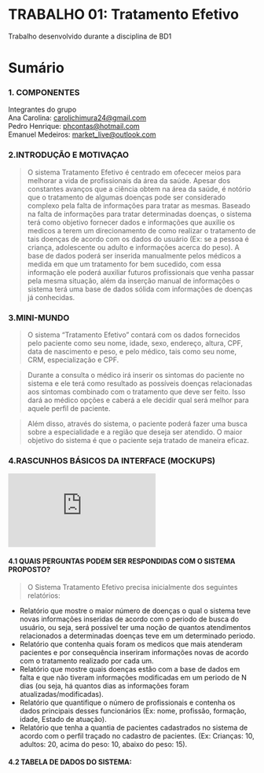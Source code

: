 # TRABALHO 01: Tratamento Efetivo
Trabalho desenvolvido durante a disciplina de BD1

# Sumário

### 1. COMPONENTES<br>
Integrantes do grupo<br>
Ana Carolina: carolichimura24@gmail.com<br>
Pedro Henrique: phcontas@hotmail.com<br>
Emanuel Medeiros: market_live@outlook.com

### 2.INTRODUÇÃO E MOTIVAÇAO<br>
>O sistema Tratamento Efetivo é centrado em ofececer meios para melhorar a vida de profissionais da área da saúde. Apesar dos constantes avanços que a ciência obtem na área da saúde, é notório que o tratamento de algumas doenças pode ser considerado complexo pela falta de informações para tratar as mesmas.
Baseado na falta de informações para tratar determinadas doenças, o sistema terá como objetivo fornecer dados e informações que auxilie os medicos a terem um direcionamento de como realizar o tratamento de tais doenças de acordo com os dados do usuário (Ex: se a pessoa é criança, adolescente ou adulto e informações acerca do peso). A base de dados poderá ser inserida manualmente pelos médicos a medida em que um tratamento for bem sucedido, com essa informação ele poderá auxiliar futuros profissionais que venha passar pela mesma situação, além da inserção manual de informações o sistema terá uma base de dados sólida com informações de doenças já conhecidas.

 

### 3.MINI-MUNDO <br>

> O sistema “Tratamento Efetivo” contará com os dados fornecidos pelo paciente como seu nome, idade, sexo, endereço, altura, CPF, data de nascimento e peso, e pelo médico, tais como seu nome, CRM, especialização e CPF.

>Durante a consulta o médico irá inserir os sintomas do paciente no sistema e ele terá como resultado as possíveis doenças relacionadas aos sintomas combinado com o tratamento que deve ser  feito. Isso dará ao médico opções e caberá a ele decidir qual será melhor para aquele perfil de paciente. 

>Além disso, através do sistema, o paciente poderá fazer uma busca sobre a especialidade e a região que deseja ser atendido.
O maior objetivo do sistema é que o paciente seja tratado de maneira eficaz.

### 4.RASCUNHOS BÁSICOS DA INTERFACE (MOCKUPS)<br>

![Arquivo PDF do Protótipo Balsamiq feito para o Sistema Tratamento Efetivo](https://github.com/Ana-Ichimura/Tratamento-Efetivo/blob/master/Telas%20projeto%20BD1%20v2.0.pdf)

#### 4.1 QUAIS PERGUNTAS PODEM SER RESPONDIDAS COM O SISTEMA PROPOSTO?
    
> O Sistema Tratamento Efetivo precisa inicialmente dos seguintes relatórios:
* Relatório que mostre o maior número de doenças o qual o sistema teve novas informações inseridas de acordo com o periodo de busca do usuário, ou seja, será possível ter uma noção de quantos atendimentos relacionados a determinadas doenças teve em um determinado periodo.
* Relatório que contenha quais foram os medicos que mais atenderam pacientes e por consequência inseriram informações novas de acordo com o tratamento realizado por cada um.
* Relatório que mostre quais doenças estão com a base de dados em falta e que não tiveram informações modificadas em um periodo de N dias (ou seja, há quantos dias as informações foram atualizadas/modificadas).
* Relatório que quantifique o número de profissionais e contenha os dados principais desses funcionários (Ex: nome, profissão, formação, idade, Estado de atuação).
* Relatório que tenha a quantia de pacientes cadastrados no sistema de acordo com o perfil traçado no cadastro de pacientes. (Ex: Crianças: 10, adultos: 20, acima do peso: 10, abaixo do peso: 15).
 
 
#### 4.2 TABELA DE DADOS DO SISTEMA:
  


